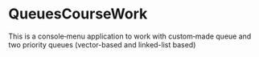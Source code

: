 # QueuesCourseWork
This is a console‑menu application to work with custom‑made queue and two priority queues (vector-based and linked-list based)
